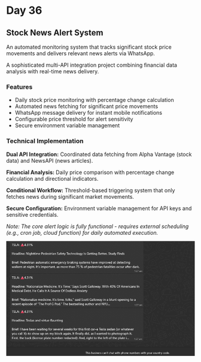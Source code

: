 # Day 36

## Stock News Alert System

An automated monitoring system that tracks significant stock price movements and delivers relevant news alerts via WhatsApp.

A sophisticated multi-API integration project combining financial data analysis with real-time news delivery.

### Features

- Daily stock price monitoring with percentage change calculation
- Automated news fetching for significant price movements  
- WhatsApp message delivery for instant mobile notifications
- Configurable price threshold for alert sensitivity
- Secure environment variable management

### Technical Implementation

**Dual API Integration:** Coordinated data fetching from Alpha Vantage (stock data) and NewsAPI (news articles).

**Financial Analysis:** Daily price comparison with percentage change calculation and directional indicators.

**Conditional Workflow:** Threshold-based triggering system that only fetches news during significant market movements.

**Secure Configuration:** Environment variable management for API keys and sensitive credentials.

*Note: The core alert logic is fully functional - requires external scheduling (e.g., cron job, cloud function) for daily automated execution.*

![Stock News Alert](images/stockNewsAlert.png)
